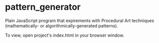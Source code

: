 # pattern_generator

Plain JavaScript program that expirements with Procedural Art techniques (mathematically- or algorithmically-generated patterns).

To view, open project's index.html in your browser window.
